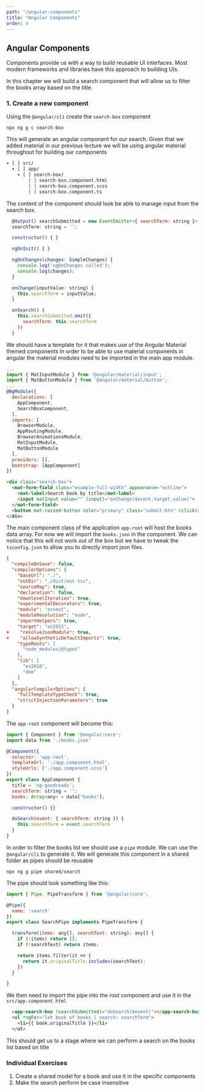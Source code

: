 ```yaml
---
path: "/angular-components"
title: "Angular Components"
order: 4
---
```



## Angular Components

Components provide us with a way to build reusable UI interfaces. Most modern frameworks and libraries have 
this approach to building UIs.

In this chapter we will build a search component that will allow us to filter the books array based on the 
title.

### 1. Create a new component

Using the `@angular/cli` create the `search-box` component

`npx ng g c search-box`

This will generate an angular component for our search. Given that we added material in our previous 
lecture we will be using angular material throughout for building our components
```bash
▾ [ ] src/
  ▾ [ ] app/
    ▾ [ ] search-box/
        [ ] search-box.component.html
        [ ] search-box.component.scss
        [ ] search-box.component.ts
```

The content of the component should look be able to manage input from the search box.
```javascript
  @Output() searchSubmitted = new EventEmitter<{ searchTerm: string }>()
  searchTerm: string = '';

  constructor() { }

  ngOnInit() { }

  ngOnChanges(changes: SimpleChanges) {
    console.log('ngOnChanges called');
    console.log(changes);
  }

  onChange(inputValue: string) {
    this.searchTerm = inputValue;
  }

  onSearch() {
    this.searchSubmitted.emit({
      searchTerm: this.searchTerm
    })
  }
```

We should have a template for it that makes use of the Angular Material themed components
In order to be able to use material components in angular the material modules need to be imported in the 
main app module.
```javascript
...
import { MatInputModule } from '@angular/material/input';
import { MatButtonModule } from '@angular/material/button';
...
@NgModule({
  declarations: [
    AppComponent,
    SearchBoxComponent,
  ],
  imports: [
    BrowserModule,
    AppRoutingModule,
    BrowserAnimationsModule,
    MatInputModule,
    MatButtonModule
  ],
  providers: [],
  bootstrap: [AppComponent]
})
```

```html
<div class="search-box">
  <mat-form-field class="example-full-width" appearance="outline">
    <mat-label>Search book by title</mat-label>
    <input matInput value="" (input)="onChange($event.target.value)">
  </mat-form-field>
  <button mat-raised-button color="primary" class="submit-btn" (click)="onSearch()">Search</button>
</div>
```

The main component class of the application `app-root` will host the books data array. For now we will 
import the `books.json` in the component. We can notice that this will not work out of the box but we have to 
tweak the `tsconfig.json` to allow you to directly import json files.
```json
{
  "compileOnSave": false,
  "compilerOptions": {
    "baseUrl": "./",
    "outDir": "./dist/out-tsc",
    "sourceMap": true,
    "declaration": false,
    "downlevelIteration": true,
    "experimentalDecorators": true,
    "module": "esnext",
    "moduleResolution": "node",
    "importHelpers": true,
    "target": "es2015",
+    "resolveJsonModule": true,
+    "allowSyntheticDefaultImports": true,
    "typeRoots": [
      "node_modules/@types"
    ],
    "lib": [
      "es2018",
      "dom"
    ]
  },
  "angularCompilerOptions": {
    "fullTemplateTypeCheck": true,
    "strictInjectionParameters": true
  }
}
```

The `app-root` component will become this:
```javascript
import { Component } from '@angular/core';
import data from './books.json'

@Component({
  selector: 'app-root',
  templateUrl: './app.component.html',
  styleUrls: ['./app.component.scss']
})
export class AppComponent {
  title = 'ng-goodreads';
  searchTerm: string = '';
  books: Array<any> = data["books"];

  constructor() {}

  doSearch(event: { searchTerm: string }) {
    this.searchTerm = event.searchTerm
  }
}
```

In order to filter the books list we should use a `pipe` module. We can use the `@angular/cli` to generate it.
We will generate this component in a shared folder as pipes should be reusable

`npx ng g pipe shared/search`

The pipe should look something like this:
```javascript
import { Pipe, PipeTransform } from '@angular/core';

@Pipe({
  name: 'search'
})
export class SearchPipe implements PipeTransform {

  transform(items: any[], searchText: string): any[] {
    if (!items) return [];
    if (!searchText) return items;

    return items.filter(it => {
      return it.originalTitle.includes(searchText);
    })
  }

}
```

We then need to import the pipe into the root component and use it in the `src/app.component.html`

```html
  <app-search-box (searchSubmitted)="doSearch($event)"></app-search-box>
  <ul *ngFor="let book of books | search: searchTerm">
    <li>{{ book.originalTitle }}</li>
  </ul>
```

This should get us to a stage where we can perform a search on the books list based on title


### Individual Exercises

1) Create a shared model for a book and use it in the specific components
2) Make the search perform be case insensitive
